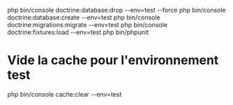 

php bin/console doctrine:database:drop --env=test --force
php bin/console doctrine:database:create --env=test
php bin/console doctrine:migrations:migrate --env=test
php bin/console doctrine:fixtures:load --env=test
php bin/phpunit

# Vide la cache pour l'environnement test
php bin/console cache:clear --env=test